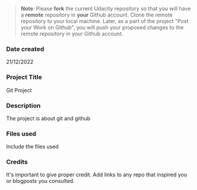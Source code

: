 >**Note**: Please **fork** the current Udacity repository so that you will have a **remote** repository in **your** Github account. Clone the remote repository to your local machine. Later, as a part of the project "Post your Work on Github", you will push your proposed changes to the remote repository in your Github account.

### Date created
21/12/2022

### Project Title
Git Project

### Description
The project is about git and github
### Files used
Include the files used

### Credits
It's important to give proper credit. Add links to any repo that inspired you or blogposts you consulted.

